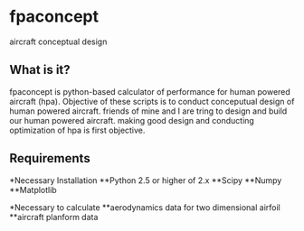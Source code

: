 fpaconcept
==========

aircraft conceptual design 

What is it?
-----------

fpaconcept is python-based calculator of performance  for human powered aircraft (hpa).
Objective of these scripts is to conduct conceputual design of human powered aircraft. friends of mine and I are tring to design and build our human powered aircraft. making good design and conducting optimization of hpa is first objective.


Requirements
------------
*Necessary Installation
**Python 2.5 or higher of 2.x
**Scipy
**Numpy
**Matplotlib

*Necessary to calculate
**aerodynamics data for two dimensional airfoil
**aircraft planform data
